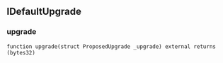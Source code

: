 ## IDefaultUpgrade

### upgrade

```solidity
function upgrade(struct ProposedUpgrade _upgrade) external returns (bytes32)
```

